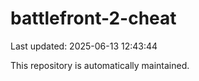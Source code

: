 # battlefront-2-cheat

Last updated: 2025-06-13 12:43:44

This repository is automatically maintained.
